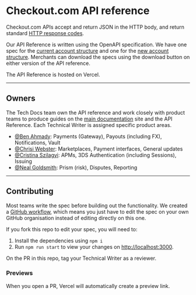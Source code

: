 # Checkout.com API reference

Checkout.com APIs accept and return JSON in the HTTP body, and return standard [HTTP response codes](https://docs.checkout.com/resources/codes/http-response-codes).

Our API Reference is written using the OpenAPI specification. We have one spec for the [current account structure](https://api-reference.checkout.com/) and one for the [new account structure](https://api-reference.checkout.com/preview/crusoe). Merchants can download the specs using the download button on either version of the API reference.

The API Reference is hosted on Vercel.

---

## Owners

The Tech Docs team own the API reference and work closely with product teams to produce guides on the [main documentation](https://docs.checkout.com) site and the API Reference. Each Technical Writer is assigned specific product areas.

- [@Ben Ahmady](https://github.com/ben-ahmady-cko): Payments (Gateway), Payouts (including FX), Notifications, Vault
- [@Chrisi Webster](https://github.com/chrisi-webster-cko): Marketplaces, Payment interfaces, General updates
- [@Cristina Szilagyi](https://github.com/cristina-szilagyi-cko): APMs, 3DS Authentication (including Sessions), Issuing
- [@Neal Goldsmith](https://github.com/neal-goldsmith-cko): Prism (risk), Disputes, Reporting

---

## Contributing

Most teams write the spec before building out the functionality. We created a [GitHub workflow](https://checkout.atlassian.net/wiki/spaces/PD/pages/4844781738/GitHub+Actions+for+API+Ref), which means you just have to edit the spec on your own GitHub organisation instead of editing directly on this one.

If you fork this repo to edit your spec, you will need to:

1. Install the dependencies using `npm i`
2. Run `npm run start` to view your changes on [http://localhost:3000](http://localhost:3000).

On the PR in this repo, tag your Technical Writer as a reviewer.

### Previews

When you open a PR, Vercel will automatically create a preview link.
